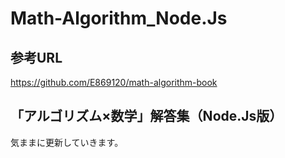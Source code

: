 # Math-Algorithm_Node.Js
## 参考URL
https://github.com/E869120/math-algorithm-book
## 「アルゴリズム×数学」解答集（Node.Js版）
気ままに更新していきます。
